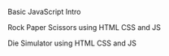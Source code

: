 Basic JavaScript Intro

Rock Paper Scissors using HTML CSS and JS


Die Simulator using HTML CSS and JS

